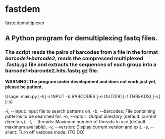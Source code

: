# fastdem
fastq demultiplexer
## A Python program for demultiplexing fastq files.

### The script reads the pairs of barcodes from a file in the format *barcode1+barcode2*, reads the compressed multiplexed .fastq.gz file and extracts the sequences of each group into a barcode1+barcode2.hits.fastq.gz file.

**WARNING: The program under development and does not work just yet, please be patient.**


Usage: main.py [-h] -i INPUT -b BARCODES [-o OUTDIR] [-t THREADS] [-v] [-s]

-i, --input: Input file to search patterns on.
-b, --barcodes: File containing patterns to be searched for.
-o, --outdir: Output directory (default: current directory).
-t, --threads: Maximum number of threads to use (default: maximum available).
-v, --version: Display current version and exit.
-s, --silent: Turn off verbose mode. (TO DO)

